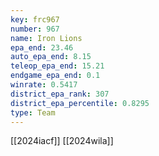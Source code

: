 ```yaml
---
key: frc967
number: 967
name: Iron Lions
epa_end: 23.46
auto_epa_end: 8.15
teleop_epa_end: 15.21
endgame_epa_end: 0.1
winrate: 0.5417
district_epa_rank: 307
district_epa_percentile: 0.8295
type: Team
---
```

[[2024iacf]]
[[2024wila]]
